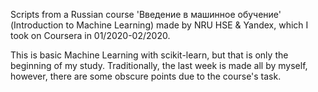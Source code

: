 Scripts from a Russian course 'Введение в машинное обучение' (Introduction to
Machine Learning) made by NRU HSE & Yandex, which I took on Coursera in
01/2020-02/2020.

This is basic Machine Learning with scikit-learn, but that is only the
beginning of my study. Traditionally, the last week is made all by myself,
however, there are some obscure points due to the course's task.
